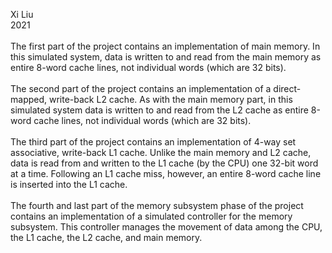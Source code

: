 Xi Liu<br>
2021<br>
<br>
The first part of the project contains an implementation of main memory. In this simulated system,
data is written to and read from the main memory as entire 8-word cache lines, not individual
words (which are 32 bits).<br>
<br>
The second part of the project contains an implementation of a direct-mapped, write-back L2 cache. As with
the main memory part, in this simulated system data is written to and read from the L2 cache as entire 8-word cache lines, not individual words (which are 32
bits).<br>
<br>
The third part of the project contains an implementation of 4-way set associative, write-back L1 cache. Unlike the main memory and L2 cache, data is read from and written to the L1 cache (by the CPU) one 32-bit word at a time. Following an L1 cache miss, however, an entire 8-word cache line is inserted into the L1 cache.<br>
<br>
The fourth and last part of the memory subsystem phase of the project contains an implementation of a simulated controller for the memory subsystem. This controller manages the movement of data among the CPU, the L1 cache, the L2 cache, and main memory.
